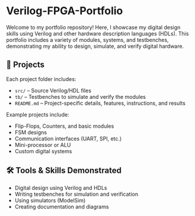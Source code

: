 # Verilog-FPGA-Portfolio

Welcome to my portfolio repository! Here, I showcase my digital design skills using Verilog and other hardware description languages (HDLs). This portfolio includes a variety of modules, systems, and testbenches, demonstrating my ability to design, simulate, and verify digital hardware.

## 🚀 Projects

Each project folder includes:
- `src/` – Source Verilog/HDL files
- `tb/` – Testbenches to simulate and verify the modules
- `README.md` – Project-specific details, features, instructions, and results

Example projects include:
- Flip-Flops, Counters, and basic modules
- FSM designs
- Communication interfaces (UART, SPI, etc.)
- Mini-processor or ALU
- Custom digital systems

## 🛠️ Tools & Skills Demonstrated

- Digital design using Verilog and HDLs
- Writing testbenches for simulation and verification
- Using simulators (ModelSim)
- Creating documentation and diagrams
